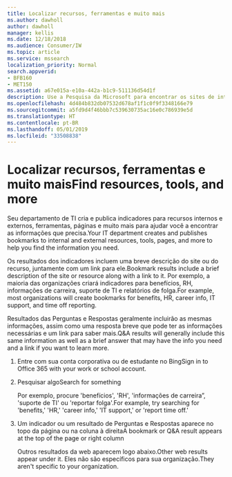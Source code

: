 ```yaml
---
title: Localizar recursos, ferramentas e muito mais
ms.author: dawholl
author: dawholl
manager: kellis
ms.date: 12/18/2018
ms.audience: Consumer/IW
ms.topic: article
ms.service: mssearch
localization_priority: Normal
search.appverid:
- BFB160
- MET150
ms.assetid: a67e015a-e10a-442a-b1c9-511136d54d1f
description: Use a Pesquisa da Microsoft para encontrar os sites de intranet, recursos, ferramentas e links para informações internas
ms.openlocfilehash: 4d484b832db07532d678af1f1c0f9f3348166e79
ms.sourcegitcommit: a5fd9d4f46bbb7c539630735ac16e0c786939e5d
ms.translationtype: HT
ms.contentlocale: pt-BR
ms.lasthandoff: 05/01/2019
ms.locfileid: "33508838"
---
```

# <a name="find-resources-tools-and-more"></a><span data-ttu-id="503e4-103">Localizar recursos, ferramentas e muito mais</span><span class="sxs-lookup"><span data-stu-id="503e4-103">Find resources, tools, and more</span></span>

<span data-ttu-id="503e4-104">Seu departamento de TI cria e publica indicadores para recursos internos e externos, ferramentas, páginas e muito mais para ajudar você a encontrar as informações que precisa.</span><span class="sxs-lookup"><span data-stu-id="503e4-104">Your IT department creates and publishes bookmarks to internal and external resources, tools, pages, and more to help you find the information you need.</span></span>
  
<span data-ttu-id="503e4-105">Os resultados dos indicadores incluem uma breve descrição do site ou do recurso, juntamente com um link para ele.</span><span class="sxs-lookup"><span data-stu-id="503e4-105">Bookmark results include a brief description of the site or resource along with a link to it.</span></span> <span data-ttu-id="503e4-106">Por exemplo, a maioria das organizações criará indicadores para benefícios, RH, informações de carreira, suporte de TI e relatórios de folga.</span><span class="sxs-lookup"><span data-stu-id="503e4-106">For example, most organizations will create bookmarks for benefits, HR, career info, IT support, and time off reporting.</span></span>
  
<span data-ttu-id="503e4-107">Resultados das Perguntas e Respostas geralmente incluirão as mesmas informações, assim como uma resposta breve que pode ter as informações necessárias e um link para saber mais.</span><span class="sxs-lookup"><span data-stu-id="503e4-107">Q&A results will generally include this same information as well as a brief answer that may have the info you need and a link if you want to learn more.</span></span>
  
1. <span data-ttu-id="503e4-108">Entre com sua conta corporativa ou de estudante no Bing</span><span class="sxs-lookup"><span data-stu-id="503e4-108">Sign in to Office 365 with your work or school account.</span></span> 
    
2. <span data-ttu-id="503e4-109">Pesquisar algo</span><span class="sxs-lookup"><span data-stu-id="503e4-109">Search for something</span></span>
    
    <span data-ttu-id="503e4-110">Por exemplo, procure 'benefícios', 'RH', 'informações de carreira”, 'suporte de TI' ou 'reportar folga'.</span><span class="sxs-lookup"><span data-stu-id="503e4-110">For example, try searching for 'benefits,' 'HR,' 'career info,' 'IT support,' or 'report time off.'</span></span>
    
3. <span data-ttu-id="503e4-111">Um indicador ou um resultado de Perguntas e Respostas aparece no topo da página ou na coluna à direita</span><span class="sxs-lookup"><span data-stu-id="503e4-111">A bookmark or Q&A result appears at the top of the page or right column</span></span>
    
    <span data-ttu-id="503e4-112">Outros resultados da web aparecem logo abaixo.</span><span class="sxs-lookup"><span data-stu-id="503e4-112">Other web results appear under it.</span></span> <span data-ttu-id="503e4-113">Eles não são específicos para sua organização.</span><span class="sxs-lookup"><span data-stu-id="503e4-113">They aren't specific to your organization.</span></span>

  

